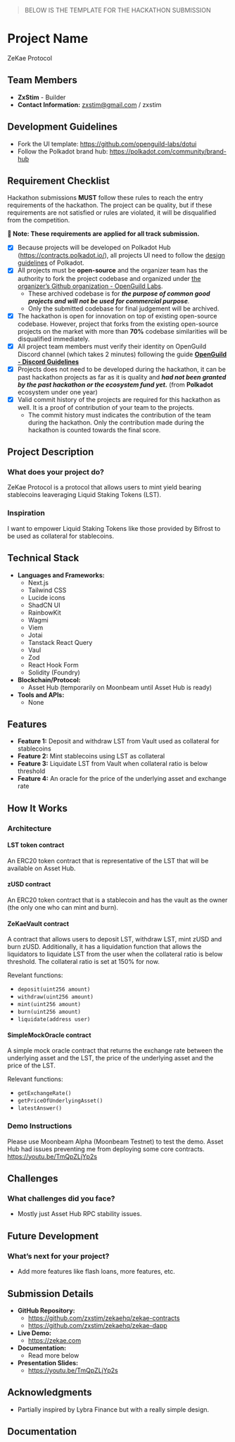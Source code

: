 > BELOW IS THE TEMPLATE FOR THE HACKATHON SUBMISSION

# **Project Name**  
ZeKae Protocol

## **Team Members**  
- **ZxStim** - Builder
- **Contact Information:** zxstim@gmail.com / zxstim

## Development Guidelines
- Fork the UI template: https://github.com/openguild-labs/dotui
- Follow the Polkadot brand hub: https://polkadot.com/community/brand-hub

## Requirement Checklist

Hackathon submissions **MUST** follow these rules to reach the entry requirements of the hackathon. The project can be quality, but if these requirements are not satisfied or rules are violated, it will be disqualified from the competition.

**🔴 Note: These requirements are applied for all track submission.** 

- [x] Because projects will be developed on Polkadot Hub (https://contracts.polkadot.io/), all projects UI need to follow the [design guidelines](https://polkadot.com/community/brand-hub) of Polkadot.
- [x] All projects must be **open-source** and the organizer team has the authority to fork the project codebase and organized under [the organizer’s Github organization - OpenGuild Labs](https://github.com/openguild-labs). 
    - These archived codebase is for ***the purpose of common good projects and will not be used for commercial purpose**.*
    - Only the submitted codebase for final judgement will be archived.
- [x] The hackathon is open for innovation on top of existing open-source codebase. However, project that forks from the existing open-source projects on the market with more than **70%** codebase similarities will be disqualified immediately. 
- [x] All project team members must verify their identity on OpenGuild Discord channel (which takes 2 minutes) following the guide [**OpenGuild - Discord Guidelines**](https://handbook.openguild.wtf/general-information/guidelines/discord-guidelines)
- [x] Projects does not need to be developed during the hackathon, it can be past hackathon projects as far as it is quality and ***had not been granted by the past hackathon or the ecosystem fund yet.*** (from **Polkadot** ecosystem under one year)
- [x] Valid commit history of the projects are required for this hackathon as well. It is a proof of contribution of your team to the projects. 
    - The commit history must indicates the contribution of the team during the hackathon. Only the contribution made during the hackathon is counted towards the final score.

## **Project Description**  
### What does your project do?  
ZeKae Protocol is a protocol that allows users to mint yield bearing stablecoins leaveraging Liquid Staking Tokens (LST).

### Inspiration  
I want to empower Liquid Staking Tokens like those provided by Bifrost to be used as collateral for stablecoins.

## **Technical Stack**  
- **Languages and Frameworks:**  
    - Next.js
    - Tailwind CSS
    - Lucide icons
    - ShadCN UI
    - RainbowKit
    - Wagmi
    - Viem
    - Jotai
    - Tanstack React Query
    - Vaul
    - Zod
    - React Hook Form
    - Solidity (Foundry)
- **Blockchain/Protocol:**  
    - Asset Hub (temporarily on Moonbeam until Asset Hub is ready)
- **Tools and APIs:** 
    - None

## **Features**  
- **Feature 1:** Deposit and withdraw LST from Vault used as collateral for stablecoins
- **Feature 2:** Mint stablecoins using LST as collateral
- **Feature 3:** Liquidate LST from Vault when collateral ratio is below threshold
- **Feature 4:** An oracle for the price of the underlying asset and exchange rate

## **How It Works**  
### Architecture  
#### LST token contract
An ERC20 token contract that is representative of the LST that will be available on Asset Hub.

#### zUSD contract
An ERC20 token contract that is a stablecoin and has the vault as the owner (the only one who can mint and burn).

#### ZeKaeVault contract
A contract that allows users to deposit LST, withdraw LST, mint zUSD and burn zUSD. Additionally, it has a liquidation function that allows the liquidators to liquidate LST from the user when the collateral ratio is below threshold. The collateral ratio is set at 150% for now.

Revelant functions:
- `deposit(uint256 amount)`
- `withdraw(uint256 amount)`
- `mint(uint256 amount)`
- `burn(uint256 amount)`
- `liquidate(address user)`

#### SimpleMockOracle contract
A simple mock oracle contract that returns the exchange rate between the underlying asset and the LST, the price of the underlying asset and the price of the LST.

Relevant functions:
- `getExchangeRate()`
- `getPriceOfUnderlyingAsset()`
- `latestAnswer()`

### Demo Instructions
Please use Moonbeam Alpha (Moonbeam Testnet) to test the demo. Asset Hub had issues preventing me from deploying some core contracts.
https://youtu.be/TmQpZLjYp2s

## **Challenges**  
### What challenges did you face?  
- Mostly just Asset Hub RPC stability issues.

## **Future Development**  
### What’s next for your project?  
- Add more features like flash loans, more features, etc.

## **Submission Details**  
- **GitHub Repository:**  
    - https://github.com/zxstim/zekaehq/zekae-contracts
    - https://github.com/zxstim/zekaehq/zekae-dapp
- **Live Demo:**  
    - https://zekae.com
- **Documentation:**  
    - Read more below
- **Presentation Slides:**  
    - https://youtu.be/TmQpZLjYp2s

## **Acknowledgments**  
- Partially inspired by Lybra Finance but with a really simple design.


## **Documentation**

